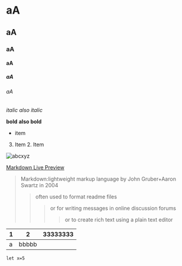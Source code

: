 # aA 
## aA
### aA
#### aA
##### aA
###### aA
*italic*  _also italic_ 

**bold**  __also  bold__

* item
3. Item
    2. Item

![abcxyz](https://www.kasandbox.org/programming-images/avatars/duskpin-sapling.png)

[Markdown Live Preview](https://markdownlivepreview.com/)

> Markdown:lightweight markup language by John Gruber+Aaron Swartz in 2004
>
>>often used to format readme files
>>>or for writing messages in online discussion forums
>>>>or to create rich text using a plain text editor


|1|2|33333333|
|-|-|:-:|
|a|bbbbb|

`let x=5`
